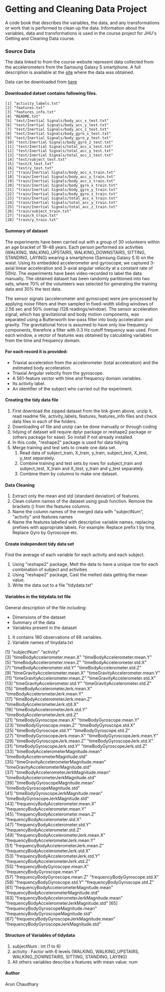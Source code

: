 

Getting and Cleaning Data Project
=================================

A code book that describes the variables, the data, and any transformations or work that is performed to clean up the data.
Information about the variables, data and transformations is used in the course project for JHU's Getting and Cleaning Data course.

### Source Data
The data linked to from the course website represent data collected from the accelerometers from the Samsung Galaxy S smartphone. A full description is available at the [site](http://archive.ics.uci.edu/ml/datasets/Human+Activity+Recognition+Using+Smartphones) where the data was obtained.


Data can be downloaded from [here](https://d396qusza40orc.cloudfront.net/getdata%2Fprojectfiles%2FUCI%20HAR%20Dataset.zip)

#### Downloaded datset contains following files.
    [1] "activity_labels.txt"                         
    [2] "features.txt"
    [3] "features_info.txt"
    [4] "README.txt"
    [5] "test/Inertial Signals/body_acc_x_test.txt"
    [6] "test/Inertial Signals/body_acc_y_test.txt"
    [7] "test/Inertial Signals/body_acc_z_test.txt"
    [8] "test/Inertial Signals/body_gyro_x_test.txt"
    [9] "test/Inertial Signals/body_gyro_y_test.txt"
    [10] "test/Inertial Signals/body_gyro_z_test.txt"
    [11] "test/Inertial Signals/total_acc_x_test.txt"
    [12] "test/Inertial Signals/total_acc_y_test.txt"
    [13] "test/Inertial Signals/total_acc_z_test.txt"
    [14] "test/subject_test.txt"
    [15] "test/X_test.txt"
    [16] "test/y_test.txt"
    [17] "train/Inertial Signals/body_acc_x_train.txt"
    [18] "train/Inertial Signals/body_acc_y_train.txt"
    [19] "train/Inertial Signals/body_acc_z_train.txt"
    [20] "train/Inertial Signals/body_gyro_x_train.txt"
    [21] "train/Inertial Signals/body_gyro_y_train.txt"
    [22] "train/Inertial Signals/body_gyro_z_train.txt"
    [23] "train/Inertial Signals/total_acc_x_train.txt"
    [24] "train/Inertial Signals/total_acc_y_train.txt"
    [25] "train/Inertial Signals/total_acc_z_train.txt"
    [26] "train/subject_train.txt"
    [27] "train/X_train.txt"
    [28] "train/y_train.txt"


#### Summary of dataset

The experiments have been carried out with a group of 30 volunteers within an age bracket of 19-48 years. Each person performed six activities (WALKING, WALKING_UPSTAIRS, WALKING_DOWNSTAIRS, SITTING, STANDING, LAYING) wearing a smartphone (Samsung Galaxy S II) on the waist. Using its embedded accelerometer and gyroscope, we captured 3-axial linear acceleration and 3-axial angular velocity at a constant rate of 50Hz. The experiments have been video-recorded to label the data manually. The obtained dataset has been randomly partitioned into two sets, where 70% of the volunteers was selected for generating the training data and 30% the test data. 

The sensor signals (accelerometer and gyroscope) were pre-processed by applying noise filters and then sampled in fixed-width sliding windows of 2.56 sec and 50% overlap (128 readings/window). The sensor acceleration signal, which has gravitational and body motion components, was separated using a Butterworth low-pass filter into body acceleration and gravity. The gravitational force is assumed to have only low frequency components, therefore a filter with 0.3 Hz cutoff frequency was used. From each window, a vector of features was obtained by calculating variables from the time and frequency domain. 


#### For each record it is provided:


- Triaxial acceleration from the accelerometer (total acceleration) and the estimated body acceleration.
- Triaxial Angular velocity from the gyroscope. 
- A 561-feature vector with time and frequency domain variables. 
- Its activity label. 
- An identifier of the subject who carried out the experiment.

#### Creating the tidy data file

1. First download the zipped dataset from the link given above, unzip it, read readme file, activity_labels, features, features_info files and check data files in each of the folders.
1. Downloading of file and unzip can be done manually or through coding
1. tidying of dataset will require dplyr package or reshape2 package or (others package for ease). So install if not already installed. 
1. In this code, "reshape2" package is used for data tidying
1. Merge training and test sets to create one data set.
    1. Read data of subject_train, X_train, y_train, subject_test, X_test, y_test separately.
    1. Combine training and test sets by rows for subject_train and subject_test, X_train and X_test, y_train and y_test separately.
    1. Combine them by columns to make one dataset.

 
#### Data Cleaning
1. Extract only the mean and std (standard deviation) of features.
1. Clean column names of the dataset using gsub function. Remove the brackets () from the features columns.
1. Name the column names of the merged data with "subjectNum", "activity" and features names
1. Name the features labelled with descriptive variable names, replacing prefixes with appropriate labels. For example: Replace prefix t by time, Replace Gyro by Gyroscope etc.


#### Create independent tidy data set 
Find the average of each variable for each activity and each subject.
1. Using "reshape2" package, Melt the data to have a unique row for each combination of subject and activities
1. Using "reshape2" package, Cast the melted data getting the mean value.
1. Write the data out to a file "tidydata.txt"


#### Variables in the tidydata.txt file
General description of the file including:
 - Dimensions of the dataset
 - Summary of the data
 - Variables present in the dataset
 
1. It contains 180 observations of 68 variables.
1. Variable names of tinydata.txt
  
  [1] "subjectNum"                                   "activity"                                    
  [3] "timeBodyAccelerometer.mean.X"                 "timeBodyAccelerometer.mean.Y"                
  [5] "timeBodyAccelerometer.mean.Z"                 "timeBodyAccelerometer.std.X"                 
  [7] "timeBodyAccelerometer.std.Y"                  "timeBodyAccelerometer.std.Z"                 
  [9] "timeGravityAccelerometer.mean.X"              "timeGravityAccelerometer.mean.Y"             
  [11] "timeGravityAccelerometer.mean.Z"              "timeGravityAccelerometer.std.X"              
  [13] "timeGravityAccelerometer.std.Y"               "timeGravityAccelerometer.std.Z"              
  [15] "timeBodyAccelerometerJerk.mean.X"             "timeBodyAccelerometerJerk.mean.Y"            
  [17] "timeBodyAccelerometerJerk.mean.Z"             "timeBodyAccelerometerJerk.std.X"             
  [19] "timeBodyAccelerometerJerk.std.Y"              "timeBodyAccelerometerJerk.std.Z"             
  [21] "timeBodyGyroscope.mean.X"                     "timeBodyGyroscope.mean.Y"                    
  [23] "timeBodyGyroscope.mean.Z"                     "timeBodyGyroscope.std.X"                     
  [25] "timeBodyGyroscope.std.Y"                      "timeBodyGyroscope.std.Z"                     
  [27] "timeBodyGyroscopeJerk.mean.X"                 "timeBodyGyroscopeJerk.mean.Y"                
  [29] "timeBodyGyroscopeJerk.mean.Z"                 "timeBodyGyroscopeJerk.std.X"                 
  [31] "timeBodyGyroscopeJerk.std.Y"                  "timeBodyGyroscopeJerk.std.Z"                 
  [33] "timeBodyAccelerometerMagnitude.mean"          "timeBodyAccelerometerMagnitude.std"          
  [35] "timeGravityAccelerometerMagnitude.mean"       "timeGravityAccelerometerMagnitude.std"       
  [37] "timeBodyAccelerometerJerkMagnitude.mean"      "timeBodyAccelerometerJerkMagnitude.std"      
  [39] "timeBodyGyroscopeMagnitude.mean"              "timeBodyGyroscopeMagnitude.std"              
  [41] "timeBodyGyroscopeJerkMagnitude.mean"          "timeBodyGyroscopeJerkMagnitude.std"          
  [43] "frequencyBodyAccelerometer.mean.X"            "frequencyBodyAccelerometer.mean.Y"           
  [45] "frequencyBodyAccelerometer.mean.Z"            "frequencyBodyAccelerometer.std.X"            
  [47] "frequencyBodyAccelerometer.std.Y"             "frequencyBodyAccelerometer.std.Z"            
  [49] "frequencyBodyAccelerometerJerk.mean.X"        "frequencyBodyAccelerometerJerk.mean.Y"       
  [51] "frequencyBodyAccelerometerJerk.mean.Z"        "frequencyBodyAccelerometerJerk.std.X"        
  [53] "frequencyBodyAccelerometerJerk.std.Y"         "frequencyBodyAccelerometerJerk.std.Z"        
  [55] "frequencyBodyGyroscope.mean.X"                "frequencyBodyGyroscope.mean.Y"               
  [57] "frequencyBodyGyroscope.mean.Z"                "frequencyBodyGyroscope.std.X"                
  [59] "frequencyBodyGyroscope.std.Y"                 "frequencyBodyGyroscope.std.Z"                
  [61] "frequencyBodyAccelerometerMagnitude.mean"     "frequencyBodyAccelerometerMagnitude.std"     
  [63] "frequencyBodyAccelerometerJerkMagnitude.mean" "frequencyBodyAccelerometerJerkMagnitude.std" 
  [65] "frequencyBodyGyroscopeMagnitude.mean"         "frequencyBodyGyroscopeMagnitude.std"         
  [67] "frequencyBodyGyroscopeJerkMagnitude.mean"     "frequencyBodyGyroscopeJerkMagnitude.std"  


#### Structure of Variables of tidydata

1. subjectNum : int   (1 to 6)
1. activity : Factor with 6 levels (WALKING, WALKING_UPSTAIRS, WALKING_DOWNSTAIRS, SITTING, STANDING, LAYING)
1. All others variables describe a features with mean value: num


#### Author
Arun Chaudhary

